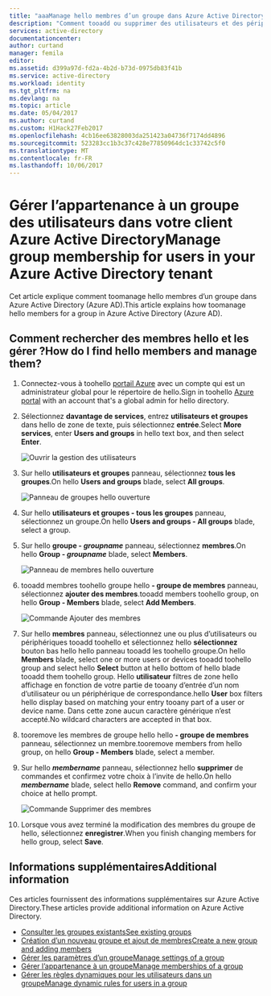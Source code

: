 ```yaml
---
title: "aaaManage hello membres d’un groupe dans Azure Active Directory | Documents Microsoft"
description: "Comment tooadd ou supprimer des utilisateurs et des périphériques d’un groupe dans Azure Active Directory"
services: active-directory
documentationcenter: 
author: curtand
manager: femila
editor: 
ms.assetid: d399a97d-fd2a-4b2d-b73d-0975db83f41b
ms.service: active-directory
ms.workload: identity
ms.tgt_pltfrm: na
ms.devlang: na
ms.topic: article
ms.date: 05/04/2017
ms.author: curtand
ms.custom: H1Hack27Feb2017
ms.openlocfilehash: 4cb16ee63828003da251423a04736f7174dd4896
ms.sourcegitcommit: 523283cc1b3c37c428e77850964dc1c33742c5f0
ms.translationtype: MT
ms.contentlocale: fr-FR
ms.lasthandoff: 10/06/2017
---
```

# <a name="manage-group-membership-for-users-in-your-azure-active-directory-tenant"></a><span data-ttu-id="d6202-103">Gérer l’appartenance à un groupe des utilisateurs dans votre client Azure Active Directory</span><span class="sxs-lookup"><span data-stu-id="d6202-103">Manage group membership for users in your Azure Active Directory tenant</span></span>
<span data-ttu-id="d6202-104">Cet article explique comment toomanage hello membres d’un groupe dans Azure Active Directory (Azure AD).</span><span class="sxs-lookup"><span data-stu-id="d6202-104">This article explains how toomanage hello members for a group in Azure Active Directory (Azure AD).</span></span>

## <a name="how-do-i-find-hello-members-and-manage-them"></a><span data-ttu-id="d6202-105">Comment rechercher des membres hello et les gérer ?</span><span class="sxs-lookup"><span data-stu-id="d6202-105">How do I find hello members and manage them?</span></span>
1. <span data-ttu-id="d6202-106">Connectez-vous à toohello [portail Azure](https://portal.azure.com) avec un compte qui est un administrateur global pour le répertoire de hello.</span><span class="sxs-lookup"><span data-stu-id="d6202-106">Sign in toohello [Azure portal](https://portal.azure.com) with an account that's a global admin for hello directory.</span></span>
2. <span data-ttu-id="d6202-107">Sélectionnez **davantage de services**, entrez **utilisateurs et groupes** dans hello de zone de texte, puis sélectionnez **entrée**.</span><span class="sxs-lookup"><span data-stu-id="d6202-107">Select **More services**, enter **Users and groups** in hello text box, and then select **Enter**.</span></span>

   ![Ouvrir la gestion des utilisateurs](./media/active-directory-groups-members-azure-portal/search-user-management.png)
3. <span data-ttu-id="d6202-109">Sur hello **utilisateurs et groupes** panneau, sélectionnez **tous les groupes**.</span><span class="sxs-lookup"><span data-stu-id="d6202-109">On hello **Users and groups** blade, select **All groups**.</span></span>

   ![Panneau de groupes hello ouverture](./media/active-directory-groups-members-azure-portal/view-groups-blade.png)
4. <span data-ttu-id="d6202-111">Sur hello **utilisateurs et groupes - tous les groupes** panneau, sélectionnez un groupe.</span><span class="sxs-lookup"><span data-stu-id="d6202-111">On hello **Users and groups - All groups** blade, select a group.</span></span>
5. <span data-ttu-id="d6202-112">Sur hello **groupe - *groupname***  panneau, sélectionnez **membres**.</span><span class="sxs-lookup"><span data-stu-id="d6202-112">On hello **Group - *groupname*** blade, select **Members**.</span></span>

   ![Panneau de membres hello ouverture](./media/active-directory-groups-members-azure-portal/view-group-members.png)
6. <span data-ttu-id="d6202-114">tooadd membres toohello groupe hello **- groupe de membres** panneau, sélectionnez **ajouter des membres**.</span><span class="sxs-lookup"><span data-stu-id="d6202-114">tooadd members toohello group, on hello **Group - Members** blade, select **Add Members**.</span></span>

   ![Commande Ajouter des membres](./media/active-directory-groups-members-azure-portal/add-group-members-command.png)
7. <span data-ttu-id="d6202-116">Sur hello **membres** panneau, sélectionnez une ou plus d’utilisateurs ou périphériques tooadd toohello et sélectionnez hello **sélectionnez** bouton bas hello hello panneau tooadd les toohello groupe.</span><span class="sxs-lookup"><span data-stu-id="d6202-116">On hello **Members** blade, select one or more users or devices tooadd toohello group and select hello **Select** button at hello bottom of hello blade tooadd them toohello group.</span></span> <span data-ttu-id="d6202-117">Hello **utilisateur** filtres de zone hello affichage en fonction de votre partie de tooany d’entrée d’un nom d’utilisateur ou un périphérique de correspondance.</span><span class="sxs-lookup"><span data-stu-id="d6202-117">hello **User** box filters hello display based on matching your entry tooany part of a user or device name.</span></span> <span data-ttu-id="d6202-118">Dans cette zone aucun caractère générique n’est accepté.</span><span class="sxs-lookup"><span data-stu-id="d6202-118">No wildcard characters are accepted in that box.</span></span>
8. <span data-ttu-id="d6202-119">tooremove les membres de groupe hello hello **- groupe de membres** panneau, sélectionnez un membre.</span><span class="sxs-lookup"><span data-stu-id="d6202-119">tooremove members from hello group, on hello **Group - Members** blade, select a member.</span></span>
9. <span data-ttu-id="d6202-120">Sur hello ***membername*** panneau, sélectionnez hello **supprimer** de commandes et confirmez votre choix à l’invite de hello.</span><span class="sxs-lookup"><span data-stu-id="d6202-120">On hello ***membername*** blade, select hello **Remove** command, and confirm your choice at hello prompt.</span></span>

   ![Commande Supprimer des membres](./media/active-directory-groups-members-azure-portal/remove-group-members-command.png)
10. <span data-ttu-id="d6202-122">Lorsque vous avez terminé la modification des membres du groupe de hello, sélectionnez **enregistrer**.</span><span class="sxs-lookup"><span data-stu-id="d6202-122">When you finish changing members for hello group, select **Save**.</span></span>

## <a name="additional-information"></a><span data-ttu-id="d6202-123">Informations supplémentaires</span><span class="sxs-lookup"><span data-stu-id="d6202-123">Additional information</span></span>
<span data-ttu-id="d6202-124">Ces articles fournissent des informations supplémentaires sur Azure Active Directory.</span><span class="sxs-lookup"><span data-stu-id="d6202-124">These articles provide additional information on Azure Active Directory.</span></span>

* [<span data-ttu-id="d6202-125">Consulter les groupes existants</span><span class="sxs-lookup"><span data-stu-id="d6202-125">See existing groups</span></span>](active-directory-groups-view-azure-portal.md)
* [<span data-ttu-id="d6202-126">Création d’un nouveau groupe et ajout de membres</span><span class="sxs-lookup"><span data-stu-id="d6202-126">Create a new group and adding members</span></span>](active-directory-groups-create-azure-portal.md)
* [<span data-ttu-id="d6202-127">Gérer les paramètres d’un groupe</span><span class="sxs-lookup"><span data-stu-id="d6202-127">Manage settings of a group</span></span>](active-directory-groups-settings-azure-portal.md)
* [<span data-ttu-id="d6202-128">Gérer l’appartenance à un groupe</span><span class="sxs-lookup"><span data-stu-id="d6202-128">Manage memberships of a group</span></span>](active-directory-groups-membership-azure-portal.md)
* [<span data-ttu-id="d6202-129">Gérer les règles dynamiques pour les utilisateurs dans un groupe</span><span class="sxs-lookup"><span data-stu-id="d6202-129">Manage dynamic rules for users in a group</span></span>](active-directory-groups-dynamic-membership-azure-portal.md)

